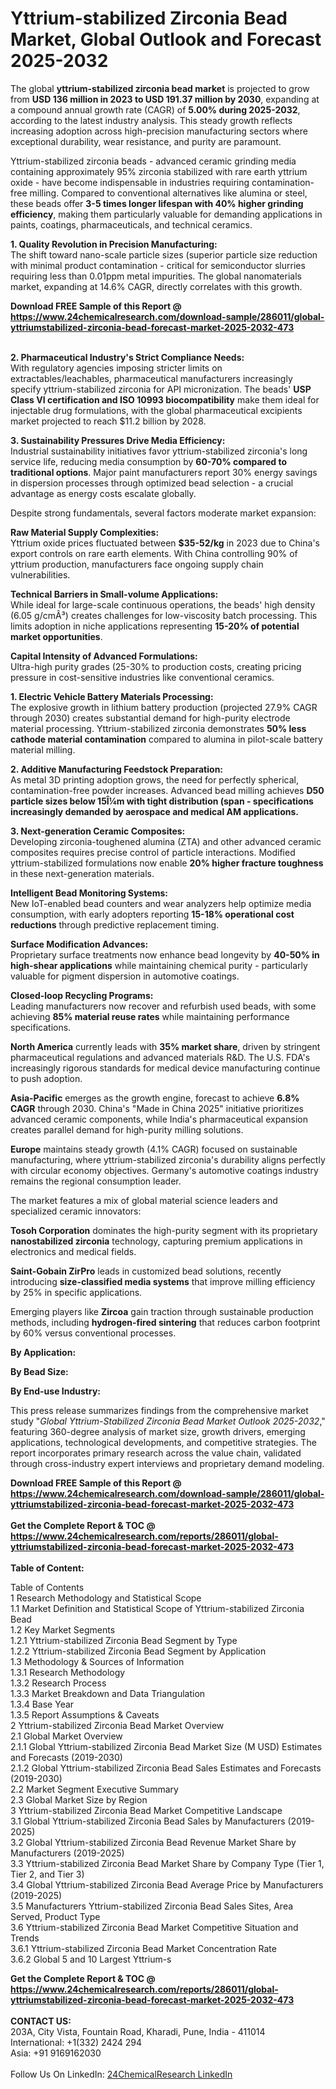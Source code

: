 <h1>Yttrium-stabilized Zirconia Bead Market, Global Outlook and Forecast 2025-2032</h1><p>The global <strong>yttrium-stabilized zirconia bead market</strong> is projected to grow from <strong>USD 136 million in 2023 to USD 191.37 million by 2030</strong>, expanding at a compound annual growth rate (CAGR) of <strong>5.00% during 2025-2032</strong>, according to the latest industry analysis. This steady growth reflects increasing adoption across high-precision manufacturing sectors where exceptional durability, wear resistance, and purity are paramount.</p><p>Yttrium-stabilized zirconia beads - advanced ceramic grinding media containing approximately 95% zirconia stabilized with rare earth yttrium oxide - have become indispensable in industries requiring contamination-free milling. Compared to conventional alternatives like alumina or steel, these beads offer <strong>3-5 times longer lifespan with 40% higher grinding efficiency</strong>, making them particularly valuable for demanding applications in paints, coatings, pharmaceuticals, and technical ceramics.</p><p><strong>1. Quality Revolution in Precision Manufacturing:</strong><br>
The shift toward nano-scale particle sizes (superior particle size reduction with minimal product contamination - critical for semiconductor slurries requiring less than 0.01ppm metal impurities. The global nanomaterials market, expanding at 14.6% CAGR, directly correlates with this growth.</p><div><b>Download FREE Sample of this Report @ 
            <a href="https://www.24chemicalresearch.com/download-sample/286011/global-yttriumstabilized-zirconia-bead-forecast-market-2025-2032-473">
            https://www.24chemicalresearch.com/download-sample/286011/global-yttriumstabilized-zirconia-bead-forecast-market-2025-2032-473</a></b></div><br><p><strong>2. Pharmaceutical Industry's Strict Compliance Needs:</strong><br>
With regulatory agencies imposing stricter limits on extractables/leachables, pharmaceutical manufacturers increasingly specify yttrium-stabilized zirconia for API micronization. The beads' <strong>USP Class VI certification and ISO 10993 biocompatibility</strong> make them ideal for injectable drug formulations, with the global pharmaceutical excipients market projected to reach $11.2 billion by 2028.</p><p><strong>3. Sustainability Pressures Drive Media Efficiency:</strong><br>
Industrial sustainability initiatives favor yttrium-stabilized zirconia's long service life, reducing media consumption by <strong>60-70% compared to traditional options</strong>. Major paint manufacturers report 30% energy savings in dispersion processes through optimized bead selection - a crucial advantage as energy costs escalate globally.</p><p>Despite strong fundamentals, several factors moderate market expansion:</p><p><strong>Raw Material Supply Complexities:</strong><br>
	Yttrium oxide prices fluctuated between <strong>$35-52/kg</strong> in 2023 due to China's export controls on rare earth elements. With China controlling 90% of yttrium production, manufacturers face ongoing supply chain vulnerabilities.</p><p><strong>Technical Barriers in Small-volume Applications:</strong><br>
	While ideal for large-scale continuous operations, the beads' high density (6.05 g/cmÂ³) creates challenges for low-viscosity batch processing. This limits adoption in niche applications representing <strong>15-20% of potential market opportunities</strong>.</p><p><strong>Capital Intensity of Advanced Formulations:</strong><br>
	Ultra-high purity grades (25-30% to production costs, creating pricing pressure in cost-sensitive industries like conventional ceramics.</p><p><strong>1. Electric Vehicle Battery Materials Processing:</strong><br>
The explosive growth in lithium battery production (projected 27.9% CAGR through 2030) creates substantial demand for high-purity electrode material processing. Yttrium-stabilized zirconia demonstrates <strong>50% less cathode material contamination</strong> compared to alumina in pilot-scale battery material milling.</p><p><strong>2. Additive Manufacturing Feedstock Preparation:</strong><br>
As metal 3D printing adoption grows, the need for perfectly spherical, contamination-free powder increases. Advanced bead milling achieves <strong>D50 particle sizes below 15Î¼m with tight distribution (span  - specifications increasingly demanded by aerospace and medical AM applications.</strong></p><p><strong>3. Next-generation Ceramic Composites:</strong><br>
Developing zirconia-toughened alumina (ZTA) and other advanced ceramic composites requires precise control of particle interactions. Modified yttrium-stabilized formulations now enable <strong>20% higher fracture toughness</strong> in these next-generation materials.</p><p><strong>Intelligent Bead Monitoring Systems:</strong><br>
	New IoT-enabled bead counters and wear analyzers help optimize media consumption, with early adopters reporting <strong>15-18% operational cost reductions</strong> through predictive replacement timing.</p><p><strong>Surface Modification Advances:</strong><br>
	Proprietary surface treatments now enhance bead longevity by <strong>40-50% in high-shear applications</strong> while maintaining chemical purity - particularly valuable for pigment dispersion in automotive coatings.</p><p><strong>Closed-loop Recycling Programs:</strong><br>
	Leading manufacturers now recover and refurbish used beads, with some achieving <strong>85% material reuse rates</strong> while maintaining performance specifications.</p><p><strong>North America</strong> currently leads with <strong>35% market share</strong>, driven by stringent pharmaceutical regulations and advanced materials R&amp;D. The U.S. FDA's increasingly rigorous standards for medical device manufacturing continue to push adoption.</p><p><strong>Asia-Pacific</strong> emerges as the growth engine, forecast to achieve <strong>6.8% CAGR</strong> through 2030. China's "Made in China 2025" initiative prioritizes advanced ceramic components, while India's pharmaceutical expansion creates parallel demand for high-purity milling solutions.</p><p><strong>Europe</strong> maintains steady growth (4.1% CAGR) focused on sustainable manufacturing, where yttrium-stabilized zirconia's durability aligns perfectly with circular economy objectives. Germany's automotive coatings industry remains the regional consumption leader.</p><p>The market features a mix of global material science leaders and specialized ceramic innovators:</p><p><strong>Tosoh Corporation</strong> dominates the high-purity segment with its proprietary <strong>nanostabilized zirconia</strong> technology, capturing premium applications in electronics and medical fields.</p><p><strong>Saint-Gobain ZirPro</strong> leads in customized bead solutions, recently introducing <strong>size-classified media systems</strong> that improve milling efficiency by 25% in specific applications.</p><p>Emerging players like <strong>Zircoa</strong> gain traction through sustainable production methods, including <strong>hydrogen-fired sintering</strong> that reduces carbon footprint by 60% versus conventional processes.</p><p><strong>By Application:</strong></p><p><strong>By Bead Size:</strong></p><p><strong>By End-use Industry:</strong></p><p>This press release summarizes findings from the comprehensive market study "<em>Global Yttrium-Stabilized Zirconia Bead Market Outlook 2025-2032</em>," featuring 360-degree analysis of market size, growth drivers, emerging applications, technological developments, and competitive strategies. The report incorporates primary research across the value chain, validated through cross-industry expert interviews and proprietary demand modeling.</p><div><b>Download FREE Sample of this Report @ 
            <a href="https://www.24chemicalresearch.com/download-sample/286011/global-yttriumstabilized-zirconia-bead-forecast-market-2025-2032-473">
            https://www.24chemicalresearch.com/download-sample/286011/global-yttriumstabilized-zirconia-bead-forecast-market-2025-2032-473</a></b></div><br><div><b>Get the Complete Report & TOC @ 
            <a href="https://www.24chemicalresearch.com/reports/286011/global-yttriumstabilized-zirconia-bead-forecast-market-2025-2032-473">
            https://www.24chemicalresearch.com/reports/286011/global-yttriumstabilized-zirconia-bead-forecast-market-2025-2032-473</a></b></div><br>
            <b>Table of Content:</b><p>Table of Contents<br />
1 Research Methodology and Statistical Scope<br />
1.1 Market Definition and Statistical Scope of Yttrium-stabilized Zirconia Bead<br />
1.2 Key Market Segments<br />
1.2.1 Yttrium-stabilized Zirconia Bead Segment by Type<br />
1.2.2 Yttrium-stabilized Zirconia Bead Segment by Application<br />
1.3 Methodology & Sources of Information<br />
1.3.1 Research Methodology<br />
1.3.2 Research Process<br />
1.3.3 Market Breakdown and Data Triangulation<br />
1.3.4 Base Year<br />
1.3.5 Report Assumptions & Caveats<br />
2 Yttrium-stabilized Zirconia Bead Market Overview<br />
2.1 Global Market Overview<br />
2.1.1 Global Yttrium-stabilized Zirconia Bead Market Size (M USD) Estimates and Forecasts (2019-2030)<br />
2.1.2 Global Yttrium-stabilized Zirconia Bead Sales Estimates and Forecasts (2019-2030)<br />
2.2 Market Segment Executive Summary<br />
2.3 Global Market Size by Region<br />
3 Yttrium-stabilized Zirconia Bead Market Competitive Landscape<br />
3.1 Global Yttrium-stabilized Zirconia Bead Sales by Manufacturers (2019-2025)<br />
3.2 Global Yttrium-stabilized Zirconia Bead Revenue Market Share by Manufacturers (2019-2025)<br />
3.3 Yttrium-stabilized Zirconia Bead Market Share by Company Type (Tier 1, Tier 2, and Tier 3)<br />
3.4 Global Yttrium-stabilized Zirconia Bead Average Price by Manufacturers (2019-2025)<br />
3.5 Manufacturers Yttrium-stabilized Zirconia Bead Sales Sites, Area Served, Product Type<br />
3.6 Yttrium-stabilized Zirconia Bead Market Competitive Situation and Trends<br />
3.6.1 Yttrium-stabilized Zirconia Bead Market Concentration Rate<br />
3.6.2 Global 5 and 10 Largest Yttrium-s</p><div><b>Get the Complete Report & TOC @ 
            <a href="https://www.24chemicalresearch.com/reports/286011/global-yttriumstabilized-zirconia-bead-forecast-market-2025-2032-473">
            https://www.24chemicalresearch.com/reports/286011/global-yttriumstabilized-zirconia-bead-forecast-market-2025-2032-473</a></b></div><br><b>CONTACT US:</b><br>
            203A, City Vista, Fountain Road, Kharadi, Pune, India - 411014<br>
            International: +1(332) 2424 294<br>
            Asia: +91 9169162030 <br><br>
            Follow Us On LinkedIn: <a href="https://www.linkedin.com/company/24chemicalresearch/">24ChemicalResearch LinkedIn</a>